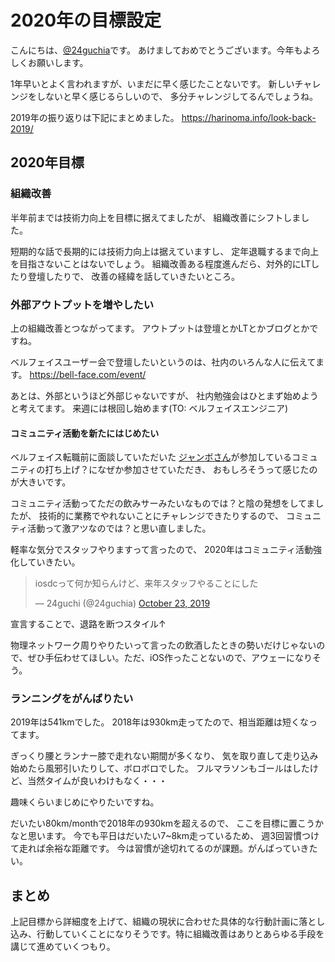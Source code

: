 # 2020年の目標設定

こんにちは、[@24guchia](https://twitter.com/24guchia)です。
あけましておめでとうございます。今年もよろしくお願いします。

1年早いとよく言われますが、いまだに早く感じたことないです。
新しいチャレンジをしないと早く感じるらしいので、
多分チャレンジしてるんでしょうね。

2019年の振り返りは下記にまとめました。
https://harinoma.info/look-back-2019/

## 2020年目標

### 組織改善

半年前までは技術力向上を目標に据えてましたが、
組織改善にシフトしました。

短期的な話で長期的には技術力向上は据えていますし、
定年退職するまで向上を目指さないことはないでしょう。
組織改善ある程度進んだら、対外的にLTしたり登壇したりで、
改善の経緯を話していきたいところ。

### 外部アウトプットを増やしたい

上の組織改善とつながってます。
アウトプットは登壇とかLTとかブログとかですね。

ベルフェイスユーザー会で登壇したいというのは、社内のいろんな人に伝えてます。
https://bell-face.com/event/

あとは、外部というほど外部じゃないですが、
社内勉強会はひとまず始めようと考えてます。
来週には根回し始めます(TO: ベルフェイスエンジニア)

#### コミュニティ活動を新たにはじめたい

ベルフェイス転職前に面談していただいた
[ジャンボさん](https://twitter.com/jumboOrNot)が参加しているコミュニティの打ち上げ？になぜか参加させていただき、
おもしろそうって感じたのが大きいです。

コミュニティ活動ってただの飲みサーみたいなものでは？と陰の発想をしてましたが、
技術的に業務でやれないことにチャレンジできたりするので、
コミュニティ活動って激アツなのでは？と思い直しました。

軽率な気分でスタッフやりますって言ったので、
2020年はコミュニティ活動強化していきたい。

<blockquote class="twitter-tweet"><p lang="ja" dir="ltr">iosdcって何か知らんけど、来年スタッフやることにした</p>&mdash; 24guchi (@24guchia) <a href="https://twitter.com/24guchia/status/1187020108083761152?ref_src=twsrc%5Etfw">October 23, 2019</a></blockquote> <script async src="https://platform.twitter.com/widgets.js" charset="utf-8"></script>
宣言することで、退路を断つスタイル↑

物理ネットワーク周りやりたいって言ったの飲酒したときの勢いだけじゃないので、ぜひ手伝わせてほしい。ただ、iOS作ったことないので、アウェーになりそう。

### ランニングをがんばりたい

2019年は541kmでした。
2018年は930km走ってたので、相当距離は短くなってます。

ぎっくり腰とランナー膝で走れない期間が多くなり、
気を取り直して走り込み始めたら風邪引いたりして、ボロボロでした。
フルマラソンもゴールはしたけど、当然タイムが良いわけもなく・・・

趣味くらいまじめにやりたいですね。

だいたい80km/monthで2018年の930kmを超えるので、
ここを目標に置こうかなと思います。
今でも平日はだいたい7~8km走っているため、
週3回習慣つけて走れば余裕な距離です。
今は習慣が途切れてるのが課題。がんばっていきたい。

## まとめ

上記目標から詳細度を上げて、組織の現状に合わせた具体的な行動計画に落とし込み、行動していくことになりそうです。特に組織改善はありとあらゆる手段を講じて進めていくつもり。